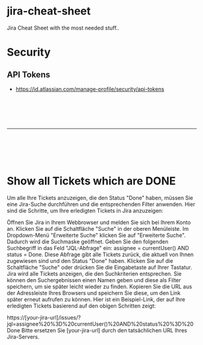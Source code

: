 # jira-cheat-sheet
Jira Cheat Sheet with the most needed stuff..


# Security

## API Tokens
- https://id.atlassian.com/manage-profile/security/api-tokens










<br><br>
<br><br>

___


<br><br>
<br><br>



# Show all Tickets which are DONE
Um alle Ihre Tickets anzuzeigen, die den Status "Done" haben, müssen Sie eine Jira-Suche durchführen und die entsprechenden Filter anwenden. Hier sind die Schritte, um Ihre erledigten Tickets in Jira anzuzeigen:

Öffnen Sie Jira in Ihrem Webbrowser und melden Sie sich bei Ihrem Konto an.
Klicken Sie auf die Schaltfläche "Suche" in der oberen Menüleiste.
Im Dropdown-Menü "Erweiterte Suche" klicken Sie auf "Erweiterte Suche". Dadurch wird die Suchmaske geöffnet.
Geben Sie den folgenden Suchbegriff in das Feld "JQL-Abfrage" ein: assignee = currentUser() AND status = Done.
Diese Abfrage gibt alle Tickets zurück, die aktuell von Ihnen zugewiesen sind und den Status "Done" haben.
Klicken Sie auf die Schaltfläche "Suche" oder drücken Sie die Eingabetaste auf Ihrer Tastatur. Jira wird alle Tickets anzeigen, die den Suchkriterien entsprechen.
Sie können den Suchergebnissen einen Namen geben und diese als Filter speichern, um sie später leicht wieder zu finden.
Kopieren Sie die URL aus der Adressleiste Ihres Browsers und speichern Sie diese, um den Link später erneut aufrufen zu können.
Hier ist ein Beispiel-Link, der auf Ihre erledigten Tickets basierend auf den obigen Schritten zeigt:

https://[your-jira-url]/issues/?jql=assignee%20%3D%20currentUser()%20AND%20status%20%3D%20Done
Bitte ersetzen Sie [your-jira-url] durch den tatsächlichen URL Ihres Jira-Servers.

